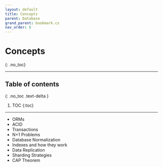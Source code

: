 ```yaml
---
layout: default
title: Concepts
parent: Database
grand_parent: bookmark.cs
nav_order: 6
---
```


# Concepts
{: .no_toc}

---

## Table of contents
{: .no_toc .text-delta }

1. TOC
{:toc}

---

- ORMs
- ACID
- Transactions
- N+1 Problems
- Database Normalization
- Indexes and how they work
- Data Replication
- Sharding Strategies
- CAP Theorem
